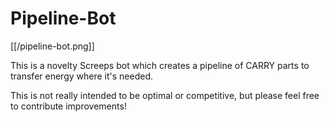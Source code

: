 # Pipeline-Bot

[[/pipeline-bot.png]]

This is a novelty Screeps bot which creates a pipeline of CARRY parts to transfer energy where it's needed.

This is not really intended to be optimal or competitive, but please feel free to contribute improvements!
